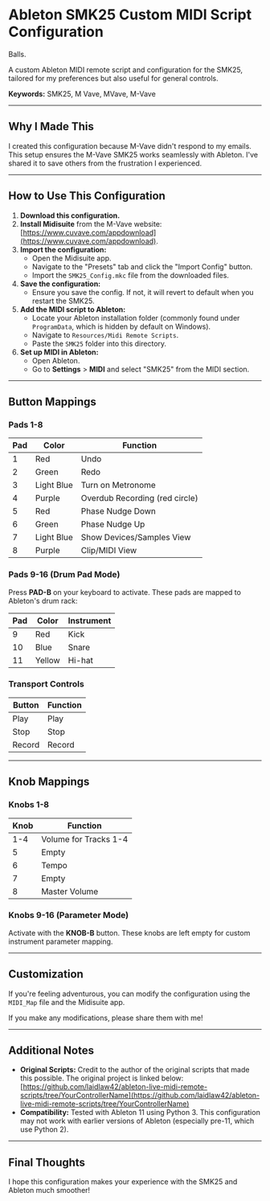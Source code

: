 # Ableton SMK25 Custom MIDI Script Configuration

Balls.

A custom Ableton MIDI remote script and configuration for the SMK25, tailored for my preferences but also useful for general controls.

**Keywords:** SMK25, M Vave, MVave, M-Vave

---

## Why I Made This
I created this configuration because M-Vave didn't respond to my emails. This setup ensures the M-Vave SMK25 works seamlessly with Ableton. I've shared it to save others from the frustration I experienced.

---

## How to Use This Configuration

1. **Download this configuration.**
2. **Install Midisuite** from the M-Vave website: [https://www.cuvave.com/appdownload](https://www.cuvave.com/appdownload).
3. **Import the configuration:**
   - Open the Midisuite app.
   - Navigate to the "Presets" tab and click the "Import Config" button.
   - Import the `SMK25_Config.mkc` file from the downloaded files.
4. **Save the configuration:**
   - Ensure you save the config. If not, it will revert to default when you restart the SMK25.
5. **Add the MIDI script to Ableton:**
   - Locate your Ableton installation folder (commonly found under `ProgramData`, which is hidden by default on Windows).
   - Navigate to `Resources/Midi Remote Scripts`.
   - Paste the `SMK25` folder into this directory.
6. **Set up MIDI in Ableton:**
   - Open Ableton.
   - Go to **Settings** > **MIDI** and select "SMK25" from the MIDI section.

---

## Button Mappings

### Pads 1-8
| **Pad** | **Color**      | **Function**                     |
|---------|----------------|-----------------------------------|
| 1       | Red            | Undo                             |
| 2       | Green          | Redo                             |
| 3       | Light Blue     | Turn on Metronome                |
| 4       | Purple         | Overdub Recording (red circle)   |
| 5       | Red            | Phase Nudge Down                 |
| 6       | Green          | Phase Nudge Up                   |
| 7       | Light Blue     | Show Devices/Samples View        |
| 8       | Purple         | Clip/MIDI View                   |

### Pads 9-16 (Drum Pad Mode)
Press **PAD-B** on your keyboard to activate. These pads are mapped to Ableton's drum rack:

| **Pad** | **Color** | **Instrument** |
|---------|-----------|----------------|
| 9       | Red       | Kick           |
| 10      | Blue      | Snare          |
| 11      | Yellow    | Hi-hat         |

### Transport Controls
| **Button** | **Function** |
|------------|--------------|
| Play       | Play         |
| Stop       | Stop         |
| Record     | Record       |

---

## Knob Mappings

### Knobs 1-8
| **Knob** | **Function**          |
|----------|-----------------------|
| 1-4      | Volume for Tracks 1-4 |
| 5        | Empty                 |
| 6        | Tempo                 |
| 7        | Empty                 |
| 8        | Master Volume         |

### Knobs 9-16 (Parameter Mode)
Activate with the **KNOB-B** button. These knobs are left empty for custom instrument parameter mapping.

---

## Customization
If you're feeling adventurous, you can modify the configuration using the `MIDI_Map` file and the Midisuite app.

If you make any modifications, please share them with me!

---

## Additional Notes
- **Original Scripts:** Credit to the author of the original scripts that made this possible. The original project is linked below:  
  [https://github.com/laidlaw42/ableton-live-midi-remote-scripts/tree/YourControllerName](https://github.com/laidlaw42/ableton-live-midi-remote-scripts/tree/YourControllerName)
- **Compatibility:** Tested with Ableton 11 using Python 3. This configuration may not work with earlier versions of Ableton (especially pre-11, which use Python 2).

---

## Final Thoughts
I hope this configuration makes your experience with the SMK25 and Ableton much smoother!
